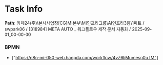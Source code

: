 # Task Info

**Path:** 카페24(주)\본사사업장\[CG]MI본부\MI인프라그룹\AI인프라3팀\1파트 / swpark06 / [318984] META AUTO _ 워크플로우 제작 문서 자동화 / 2025-09-01_00-00-00

### BPMN
- ["https://n8n-mi-050-web.hanpda.com/workflow/4vZ6IjMumesp0uTM"]

